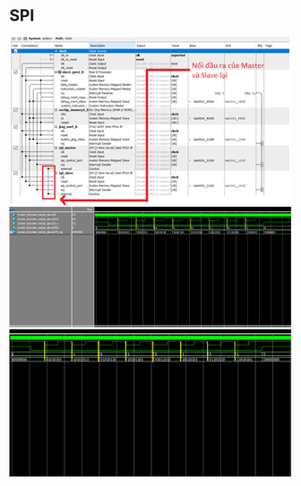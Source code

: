 # SPI
![Demo](image/design.png "Demo")
![Demo](image/wave_slave.png "Demo")
![Demo](image/detail.png "Demo")
